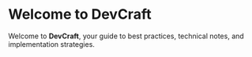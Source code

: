 # Welcome to DevCraft

Welcome to **DevCraft**, your guide to best practices, technical notes, and implementation strategies.


